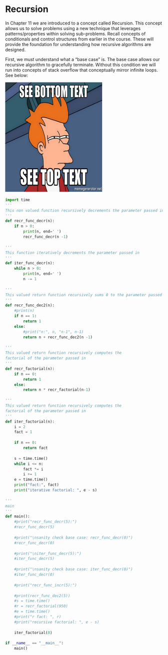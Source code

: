 # Recursion

In Chapter 11 we are introduced to a concept called Recursion. This concept allows us to solve problems using a new technique that leverages patterns/properties within solving sub-problems. Recall concepts of conditionals and control structures from earlier in the course. These will provide the foundation for understanding how recursive algorithms are designed.

First, we must understand what a “base case” is. The base case allows our recursive algorithm to gracefully terminate. Without this condition we will run into concepts of stack overflow that conceptually mirror infinite loops.  See below:

<p align ="left">
  <img width="310" height="350" src="img/recursion2.jpg">
</p>

```python
import time
'''
This non valued function recursively decrements the parameter passed in
'''
def recr_func_decr(n):
    if n > 0:
        print(n, end=' ')
        recr_func_decr(n -1)
        
'''
This function iteratively decrements the parameter passed in
'''
def iter_func_decr(n):
    while n > 0:
        print(n, end=' ')
        n -= 1

'''
This valued return function recursively sums 0 to the parameter passed in
'''
def recr_func_dec2(n):
    #print(n)
    if n == 1:
        return 1
    else:
        #print("n:", n, "n-1", n-1)
        return n + recr_func_dec2(n -1)

'''
This valued return function recursively computes the
factorial of the parameter passed in
'''
def recr_factorial(n):
    if n == 0:
        return 1
    else:
        return n * recr_factorial(n-1)

'''
This valued return function recursively computes the
factorial of the parameter passed in
'''
def iter_factorial(n):
    i = 2
    fact = 1
    
    if n == 0:
        return fact
    
    s = time.time()
    while i <= n:
        fact *= i
        i += 1
    e = time.time()
    print("fact:", fact)
    print("iterative factorial: ", e - s)

'''
main
'''
def main():
    #print("recr_func_decr(5):")
    #recr_func_decr(5)
    
    #print("\nsanity check base case: recr_func_decr(0)")
    #recr_func_decr(0)

    #print("\niter_func_decr(5):")
    #iter_func_decr(5)
    
    #print("\nsanity check base case: iter_func_decr(0)")
    #iter_func_decr(0)

    #print("recr_func_incr(5):")
    
    #print(recr_func_dec2(5))
    #s = time.time()
    #r = recr_factorial(950)
    #e = time.time()
    #print("r fact: ", r)
    #print("recursive factorial: ", e - s)
    
    iter_factorial(0)
    
if __name__ == "__main__":
    main()

```


